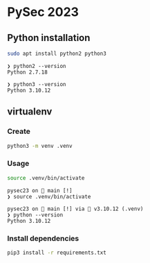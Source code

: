 # PySec 2023

## Python installation

```sh
sudo apt install python2 python3
```

```console
❯ python2 --version
Python 2.7.18

❯ python3 --version
Python 3.10.12
```

## virtualenv

### Create

```sh
python3 -m venv .venv
```

### Usage

```sh
source .venv/bin/activate
```

```console
pysec23 on  main [!] 
❯ source .venv/bin/activate

pysec23 on  main [!] via 🐍 v3.10.12 (.venv) 
❯ python --version
Python 3.10.12
```

### Install dependencies

```sh
pip3 install -r requirements.txt
```
